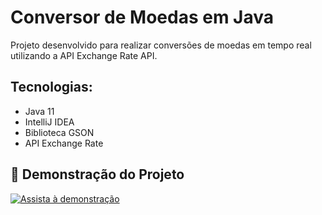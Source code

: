 # Conversor de Moedas em Java
Projeto desenvolvido para realizar conversões de moedas em tempo real utilizando a API Exchange Rate API.

## Tecnologias:
- Java 11
- IntelliJ IDEA
- Biblioteca GSON
- API Exchange Rate

## 🎥 Demonstração do Projeto
[![Assista à demonstração](https://imgur.com/sQ2zuc0.gif)](https://raw.githubusercontent.com/D3Z33/Challenge-Conversor_Moedas/main/src/main/java/br/com/alura/challenge/conversor/moedas/demo/demo.mp4)

